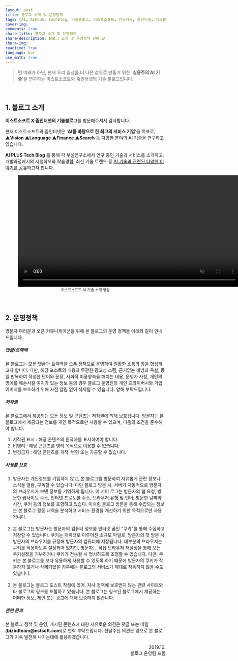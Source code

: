 ```yaml
---
layout: post
title: 블로그 소개 및 운영정책
tags: [AI, AIPLUS, techblog, 기술블로그, 이스트소프트, 인공지능, 줌인터넷, 테크블로그]
cover-img:
comments: true
share-title: 블로그 소개 및 운영정책
share-description: 블로그 소개 및 운영정책 관련 글
share-img: 
readtime: true
language: kor
use_math: true
---
```


<!-- wp:quote -->
<blockquote class="wp-block-quote"><p>먼 미래가 아닌, 현재 우리 일상을 더 나은 삶으로 만들기 위한 '<strong>실용주의 AI 기술</strong>'을 연구하는 이스트소프트와 줌인터넷의 기술 블로그입니다.​</p></blockquote>
<!-- /wp:quote -->

<!-- wp:spacer {"height":20} -->
<div style="height:20px" aria-hidden="true" class="wp-block-spacer"></div>
<!-- /wp:spacer -->

<!-- wp:heading -->
<h2>1. 블로그 소개</h2>
<!-- /wp:heading -->

<!-- wp:paragraph -->
<p><strong>이스트소프트 X 줌인터넷의 기술블로그</strong>를 방문해주셔서 감사합니다. </p>
<!-- /wp:paragraph -->

<!-- wp:paragraph -->
<p>현재 이스트소프트와 줌인터넷은 '<strong>AI를 바탕으로 한 최고의 서비스 기업</strong>'을 목표로, <strong>▲Vision ▲Language ▲Finance ▲Search</strong> 등 다양한 분야의 AI 기술을 연구하고 있습니다.​</p>
<!-- /wp:paragraph -->

<!-- wp:paragraph -->
<p><strong>AI PLUS Tech Blog</strong> 를 통해 각 부설연구소에서 연구 중인 기술과 서비스를 소개하고, 개발과정에서의 시행착오와 학습경험, 최신 기술 트렌드 등 <span style="text-decoration: underline;">AI 기술과 관련된 다양한 이야기를 공유</span>하고자 합니다.</p>
<!-- /wp:paragraph -->

<!-- wp:video {"id":503,"align":"center"} -->
<center>
<figure class="wp-block-video aligncenter">
<video width="700px" controls  muted type='video/mp4;'>
 <source src="https://estsoft.github.io/assets/img/2019/1030/intro.mp4" type="video/mp4"/>
</video>
<figcaption><small>이스트소프트 AI 기술 소개 영상</small></figcaption></figure>
</center>
<!-- /wp:video -->

<!-- wp:spacer {"height":20} -->
<div style="height:20px" aria-hidden="true" class="wp-block-spacer"></div>
<!-- /wp:spacer -->

<!-- wp:heading -->
<h2>2. 운영정책</h2>
<!-- /wp:heading -->

<!-- wp:paragraph -->
<p>방문자 여러분과 오픈 커뮤니케이션을 위해 본 블로그의 운영 정책을 아래와 같이 안내드립니다.</p>
<!-- /wp:paragraph -->

<!-- wp:heading {"level":5} -->
<h5>댓글/트랙백</h5>
<!-- /wp:heading -->

<!-- wp:paragraph -->
<p>본 블로그는 모든 댓글과 트랙백을 오픈 정책으로 운영하여 원활한 소통의 장을 형성하고자 합니다. 다만, 해당 포스트의 내용과 무관한 광고성 스팸, 근거없는 비방과 욕설, 동일 반복하여 작성한 단어와 문장, 사회적 미풍양속을 해치는 내용, 운영자 사칭, 개인의 명예를 훼손시킬 여지가 있는 정보 등의 경우 블로그 운영진의 개인 프라이버시와 기업 이미지를 보호하기 위해 사전 알림 없이 삭제될 수 있습니다. 양해 부탁드립니다.</p>
<!-- /wp:paragraph -->

<!-- wp:heading {"level":5} -->
<h5>저작권</h5>
<!-- /wp:heading -->

<!-- wp:paragraph -->
<p>본 블로그에서 제공되는 모든 정보 및 콘텐츠는 저작권에 의해 보호됩니다. 방문자는 본 블로그에서 제공되는 정보를 개인 목적으로만 사용할 수 있으며, 다음의 조건을 준수해야 합니다.</p>
<!-- /wp:paragraph -->

<!-- wp:list {"ordered":true} -->
<ol><li>저작권 표시 : 해당 콘텐츠의 원작자를 표시하여야 합니다.</li><li>비영리 : 해당 콘텐츠를 영리 목적으로 이용할 수 없습니다.</li><li>변경금지 : 해당 콘텐츠를 개작, 변형 또는 가공할 수 없습니다.</li></ol>
<!-- /wp:list -->

<!-- wp:heading {"level":5} -->
<h5>사생활 보호</h5>
<!-- /wp:heading -->

<!-- wp:list {"ordered":true} -->
<ol><li>방문자는 개인정보를 기입하지 않고, 본 블로그를 방문하여 자유롭게 관련 정보나 소식을 열람, 구독할 수 있습니다. 다만 블로그 방문 시, 서버가 자동적으로 방문자의 브라우저가 보낸 정보를 기억하게 됩니다.  이 서버 로그는 방문자의 웹 요청, 방문한 웹사이트 주소, 인터넷 프로토콜 주소, 브라우저 유형 및 언어, 방문한 날짜와 시간, 쿠키 등의 정보를 포함하고 있습다. 이처럼 블로그 방문을 통해 수집되는 정보는 본 블로그 활동 내역을 분석하고 서비스 환경을 개선하기 위한 목적으로만 사용됩니다.</li><br/>

<li>본 블로그는 방문자는 방문자의 컴퓨터 정보를 인터넷 폼인 "쿠키"를 통해 수집하고 저장할 수 있습니다. 쿠키는 캐릭터로 이루어진 소규모 파일로, 방문자의 첫 방문 시 방문자의 브라우저를 규정해 방문자의 컴퓨터에 저장됩니다. 대부분의 브라우저는 쿠키를 적용하도록 설정되어 있지만, 방문자는 직접 브라우저 재설정을 통해 모든 쿠키설정을 거부하거나 쿠키가 전송될 시 명시하도록 조정할 수 있습니다. 다만, 쿠키는 본 블로그를 보다 유용하게 사용할 수 있도록 하기 때문에 방문자의 쿠키가 작동하지 않거나 삭제되었을 경우에는 블로그의 서비스가 제대로 작동하지 않을 수도 있습니다.</li><br/>

<li>본 블로그는 블로그 포스트 작성에 있어, 자사 정책에 보호받지 않는 관련 사이트와 타 블로그의 링크를 포함하고 있습니다. 본 블로그는 링크된 블로그에서 제공하는 어떠한 정보, 제언 또는 광고에 대해 보증하지 않습니다.</li></ol>
<!-- /wp:list -->

<!-- wp:heading {"level":5} -->
<h5>관련 문의</h5>
<!-- /wp:heading -->

<!-- wp:paragraph -->
<p>본 블로그 정책 및 운영, 게시된 콘텐츠에 대한 자유로운 의견은 댓글 또는 메일(<strong>bizbdteam@estsoft.com</strong>)로 연락 부탁드립니다. 전달주신 의견은 앞으로 본 블로그가 지속 발전해 나가는데에 활용하겠습니다.</p>
<!-- /wp:paragraph -->

<!-- wp:paragraph {"align":"right"} -->
<div style="text-align:right">2019.10.</div>
<!-- /wp:paragraph -->
<!-- wp:paragraph {"align":"right"} -->
<div style="text-align:right">블로그 운영팀 드림</div>
<!-- /wp:paragraph -->